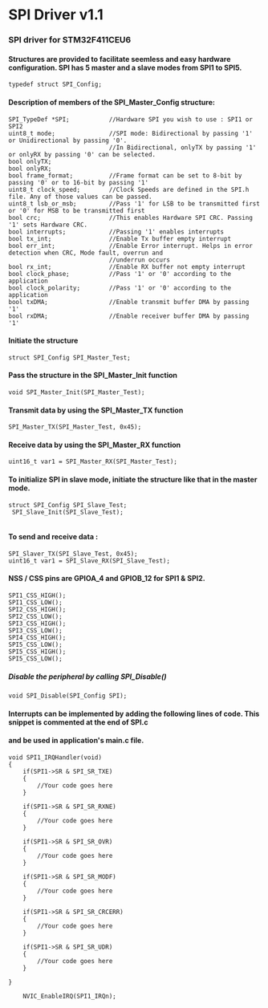 # SPI Driver v1.1

### SPI driver for STM32F411CEU6


#### Structures are provided to facilitate seemless and easy hardware configuration. SPI has 5 master and a slave modes from SPI1 to SPI5. 

```
typedef struct SPI_Config;
```

#### Description of members of the SPI_Master_Config structure:
```
SPI_TypeDef *SPI;           //Hardware SPI you wish to use : SPI1 or SPI2
uint8_t mode;               //SPI mode: Bidirectional by passing '1' or Unidirectional by passing '0'. 
                            //In Bidirectional, onlyTX by passing '1' or onlyRX by passing '0' can be selected.
bool onlyTX;
bool onlyRX;
bool frame_format;          //Frame format can be set to 8-bit by passing '0' or to 16-bit by passing '1'
uint8_t clock_speed;        //Clock Speeds are defined in the SPI.h file. Any of those values can be passed.
uint8_t lsb_or_msb;         //Pass '1' for LSB to be transmitted first or '0' for MSB to be transmitted first
bool crc;                   //This enables Hardware SPI CRC. Passing '1' sets Hardware CRC.
bool interrupts;            //Passing '1' enables interrupts
bool tx_int;                //Enable Tx buffer empty interrupt
bool err_int;               //Enable Error interrupt. Helps in error detection when CRC, Mode fault, overrun and 
                            //underrun occurs
bool rx_int;                //Enable RX buffer not empty interrupt
bool clock_phase;           //Pass '1' or '0' according to the application
bool clock_polarity;        //Pass '1' or '0' according to the application
bool txDMA;                 //Enable transmit buffer DMA by passing '1'
bool rxDMA;                 //Enable receiver buffer DMA by passing '1'
```

#### Initiate the structure 
 ```
 struct SPI_Config SPI_Master_Test;
 ```

#### Pass the structure in the SPI_Master_Init function

```
void SPI_Master_Init(SPI_Master_Test);
```

#### Transmit data by using the SPI_Master_TX function

```
SPI_Master_TX(SPI_Master_Test, 0x45);
```

#### Receive data by using the SPI_Master_RX function

```
uint16_t var1 = SPI_Master_RX(SPI_Master_Test);
```

#### To initialize SPI in slave mode, initiate the structure like that in the master mode.

```
struct SPI_Config SPI_Slave_Test;
 SPI_Slave_Init(SPI_Slave_Test);
 
```

#### To send and receive data :

```
SPI_Slaver_TX(SPI_Slave_Test, 0x45);
uint16_t var1 = SPI_Slave_RX(SPI_Slave_Test);

```

#### NSS / CSS pins are GPIOA_4 and GPIOB_12 for SPI1 & SPI2.

```
SPI1_CSS_HIGH();
SPI1_CSS_LOW();
SPI2_CSS_HIGH();
SPI2_CSS_LOW();
SPI3_CSS_HIGH();
SPI3_CSS_LOW();
SPI4_CSS_HIGH();
SPI5_CSS_LOW();
SPI5_CSS_HIGH();
SPI5_CSS_LOW();
```

##### Disable the peripheral by calling SPI_Disable()

```
void SPI_Disable(SPI_Config SPI);
```

#### Interrupts can be implemented by adding the following lines of code. This snippet is commented at the end of SPI.c 
#### and be used in application's main.c file.

```
void SPI1_IRQHandler(void)
{
	if(SPI1->SR & SPI_SR_TXE)
	{
		//Your code goes here
	}

	if(SPI1->SR & SPI_SR_RXNE)
	{
		//Your code goes here
	}

	if(SPI1->SR & SPI_SR_OVR)
	{
		//Your code goes here
	}

	if(SPI1->SR & SPI_SR_MODF)
	{
		//Your code goes here
	}

	if(SPI1->SR & SPI_SR_CRCERR)
	{
		//Your code goes here
	}

	if(SPI1->SR & SPI_SR_UDR)
	{
		//Your code goes here
	}

}

	NVIC_EnableIRQ(SPI1_IRQn);
```

